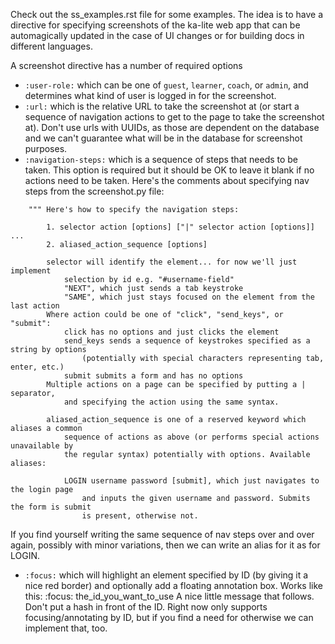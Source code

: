 Check out the ss_examples.rst file for some examples. The idea is to have a directive for specifying screenshots of the ka-lite web app that can be automagically updated in the case of UI changes or for building docs in different languages.

A screenshot directive has a number of required options
* `:user-role:` which can be one of `guest`, `learner`, `coach`, or `admin`, and determines what kind of user is logged in for the screenshot.
* `:url:` which is the relative URL to take the screenshot at (or start a sequence of navigation actions to get to the page to take the screenshot at). Don't use urls with UUIDs, as those are dependent on the database and we can't guarantee what will be in the database for screenshot purposes.
* `:navigation-steps:` which is a sequence of steps that needs to be taken. This option is required but it should be OK to leave it blank if no actions need to be taken. Here's the comments about specifying nav steps from the screenshot.py file:
```
    """ Here's how to specify the navigation steps:

        1. selector action [options] ["|" selector action [options]] ...
        2. aliased_action_sequence [options]

        selector will identify the element... for now we'll just implement
            selection by id e.g. "#username-field"
            "NEXT", which just sends a tab keystroke
            "SAME", which just stays focused on the element from the last action
        Where action could be one of "click", "send_keys", or "submit":
            click has no options and just clicks the element
            send_keys sends a sequence of keystrokes specified as a string by options
                (potentially with special characters representing tab, enter, etc.)
            submit submits a form and has no options
        Multiple actions on a page can be specified by putting a | separator,
            and specifying the action using the same syntax.

        aliased_action_sequence is one of a reserved keyword which aliases a common
            sequence of actions as above (or performs special actions unavailable by
            the regular syntax) potentially with options. Available aliases:

            LOGIN username password [submit], which just navigates to the login page
                and inputs the given username and password. Submits the form is submit
                is present, otherwise not.
```
If you find yourself writing the same sequence of nav steps over and over again, possibly with minor variations, then we can write an alias for it as for LOGIN.
* `:focus:` which will highlight an element specified by ID (by giving it a nice red border) and optionally add a floating annotation box. Works like this:
    :focus: the_id_you_want_to_use A nice little message that follows.
Don't put a hash in front of the ID. Right now only supports focusing/annotating by ID, but if you find a need for otherwise we can implement that, too.
